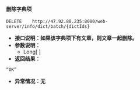 #### 删除字典项

```
DELETE    http://47.92.88.235:8080/web-server/info/dict/batch/{dictIds}
```

* **接口说明：如果该字典项下有文章，则文章一起删除。**
* **参数说明：**
  * Long\[ \]
* **返回结果：**

```
“OK”
```

* **异常情况：无**



